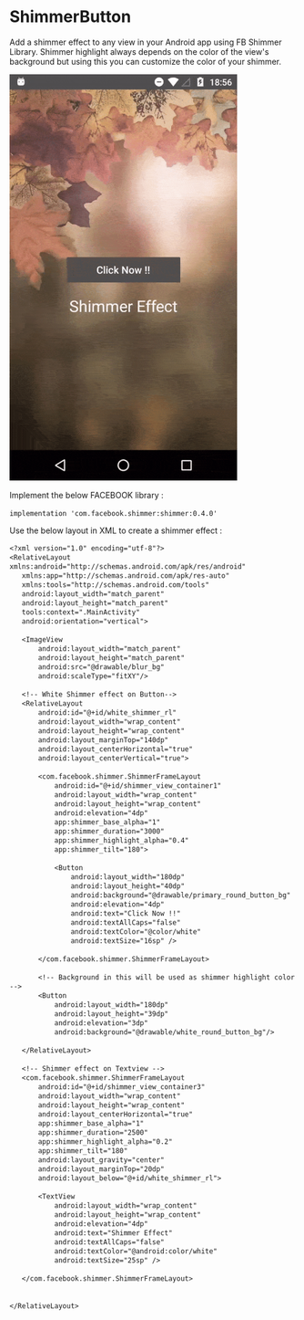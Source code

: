 # ShimmerButton
Add a shimmer effect to any view in your Android app using FB Shimmer Library.
Shimmer highlight always depends on the color of the view's background but using this you can customize the color of your shimmer.


<img src="screen_anim.gif" width="400"/>

  
Implement the below FACEBOOK library :
  
 ``` implementation 'com.facebook.shimmer:shimmer:0.4.0' ```
 
 Use the below layout in XML to create a shimmer effect :
 
 ```
 <?xml version="1.0" encoding="utf-8"?>
<RelativeLayout xmlns:android="http://schemas.android.com/apk/res/android"
    xmlns:app="http://schemas.android.com/apk/res-auto"
    xmlns:tools="http://schemas.android.com/tools"
    android:layout_width="match_parent"
    android:layout_height="match_parent"
    tools:context=".MainActivity"
    android:orientation="vertical">

    <ImageView
        android:layout_width="match_parent"
        android:layout_height="match_parent"
        android:src="@drawable/blur_bg"
        android:scaleType="fitXY"/>

    <!-- White Shimmer effect on Button-->
    <RelativeLayout
        android:id="@+id/white_shimmer_rl"
        android:layout_width="wrap_content"
        android:layout_height="wrap_content"
        android:layout_marginTop="140dp"
        android:layout_centerHorizontal="true"
        android:layout_centerVertical="true">

        <com.facebook.shimmer.ShimmerFrameLayout
            android:id="@+id/shimmer_view_container1"
            android:layout_width="wrap_content"
            android:layout_height="wrap_content"
            android:elevation="4dp"
            app:shimmer_base_alpha="1"
            app:shimmer_duration="3000"
            app:shimmer_highlight_alpha="0.4"
            app:shimmer_tilt="180">

            <Button
                android:layout_width="180dp"
                android:layout_height="40dp"
                android:background="@drawable/primary_round_button_bg"
                android:elevation="4dp"
                android:text="Click Now !!"
                android:textAllCaps="false"
                android:textColor="@color/white"
                android:textSize="16sp" />

        </com.facebook.shimmer.ShimmerFrameLayout>

        <!-- Background in this will be used as shimmer highlight color -->
        <Button
            android:layout_width="180dp"
            android:layout_height="39dp"
            android:elevation="3dp"
            android:background="@drawable/white_round_button_bg"/>

    </RelativeLayout>

    <!-- Shimmer effect on Textview -->
    <com.facebook.shimmer.ShimmerFrameLayout
        android:id="@+id/shimmer_view_container3"
        android:layout_width="wrap_content"
        android:layout_height="wrap_content"
        android:layout_centerHorizontal="true"
        app:shimmer_base_alpha="1"
        app:shimmer_duration="2500"
        app:shimmer_highlight_alpha="0.2"
        app:shimmer_tilt="180"
        android:layout_gravity="center"
        android:layout_marginTop="20dp"
        android:layout_below="@+id/white_shimmer_rl">

        <TextView
            android:layout_width="wrap_content"
            android:layout_height="wrap_content"
            android:elevation="4dp"
            android:text="Shimmer Effect"
            android:textAllCaps="false"
            android:textColor="@android:color/white"
            android:textSize="25sp" />

    </com.facebook.shimmer.ShimmerFrameLayout>


</RelativeLayout>
 ```
 

